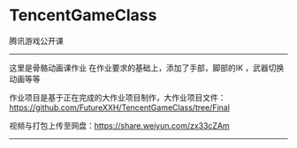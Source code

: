 # TencentGameClass
腾讯游戏公开课

-------
这里是骨骼动画课作业
在作业要求的基础上，添加了手部，脚部的IK ，武器切换动画等等

作业项目是基于正在完成的大作业项目制作，大作业项目文件： https://github.com/FutureXXH/TencentGameClass/tree/Final

视频与打包上传至网盘：https://share.weiyun.com/zx33cZAm

-------


